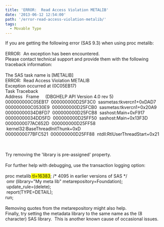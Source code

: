 ```yaml
---
title: 'ERROR:  Read Access Violation METALIB'
date: '2013-06-12 12:54:00'
path: '/error-read-access-violation-metalib/'
tags:
  - Movable Type
---
```


If you are getting the following error (SAS 9.3) when using proc metalib:<br /><br />ERROR: &nbsp;An exception has been encountered.<br />Please contact technical support and provide them with the following traceback information:<br /><br />The SAS task name is [METALIB]<br />ERROR: &nbsp;Read Access Violation METALIB<br />Exception occurred at (0C05EB17)<br />Task Traceback<br />Address &nbsp; Frame &nbsp; &nbsp; (DBGHELP API Version 4.0 rev 5)<br />000000000C05EB17 &nbsp;000000000D25F3C0 &nbsp;sasmetas:tkvercn1+0xDAD7<br />000000000C0530E9 &nbsp;000000000D25FCB0 &nbsp;sasmetas:tkvercn1+0x20A9<br />00000000034D8FD7 &nbsp;000000000D25FCB8 &nbsp;sashost:Main+0xF917<br />00000000034DD5FD &nbsp;000000000D25FF50 &nbsp;sashost:Main+0x13F3D<br />0000000077AC652D &nbsp;000000000D25FF58 &nbsp;kernel32:BaseThreadInitThunk+0xD<br />0000000077BFC521 &nbsp;000000000D25FF88 &nbsp;ntdll:RtlUserThreadStart+0x21<br /><div><br /></div><div><br /></div><div>Try removing the 'library is pre-assigned' property.<br /><br />For further help with debugging, use the transaction logging option:<br /><br />proc metalib<span style="background-color: yellow;"> tl=16383</span>; /* 4095 in earlier versions of SAS */<br />&nbsp;omr (library="My meta lib" metarepository=Foundation);<br />&nbsp;update_rule=(delete);<br />&nbsp;report(TYPE=DETAIL);<br />run;<br /><br />Removing quotes from the metarepository might also help.<br />Finally, try setting the metadata library to the same name as the (8 character) SAS library. &nbsp;This is another known cause of occasional issues.</div>